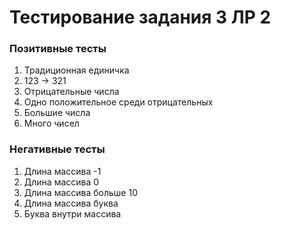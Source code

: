# Тестирование задания 3 ЛР 2

### Позитивные тесты

1. Традиционная единичка
2. 123 -> 321
3. Отрицательные числа
4. Одно положительное среди отрицательных 
5. Большие числа
6. Много чисел

### Негативные тесты

1. Длина массива -1
2. Длина массива 0
3. Длина массива больше 10
4. Длина массива буква
5. Буква внутри массива
